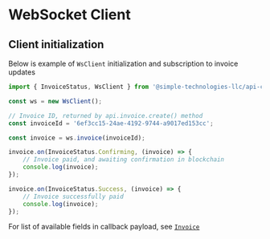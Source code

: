 # WebSocket Client

## Client initialization

Below is example of `WsClient` initialization and subscription to invoice updates

```typescript
import { InvoiceStatus, WsClient } from '@simple-technologies-llc/api-client';

const ws = new WsClient();

// Invoice ID, returned by api.invoice.create() method
const invoiceId = '6ef3cc15-24ae-4192-9744-a9017ed153cc';

const invoice = ws.invoice(invoiceId);

invoice.on(InvoiceStatus.Confirming, (invoice) => {
    // Invoice paid, and awaiting confirmation in blockchain
    console.log(invoice);
});

invoice.on(InvoiceStatus.Success, (invoice) => {
    // Invoice successfully paid
    console.log(invoice);
});
```

For list of available fields in callback payload, see [`Invoice`](entities.md#invoice)
